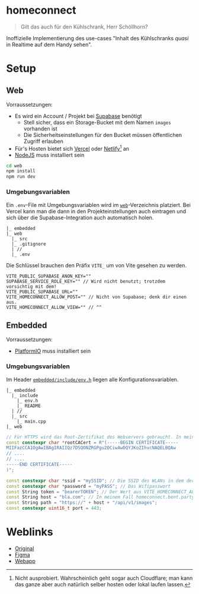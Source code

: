 # homeconnect

> Gilt das auch für den Kühlschrank, Herr Schöllhorn?

Inoffizielle Implementierung des use-cases "Inhalt des Kühlschranks *quasi* in Realtime auf dem Handy sehen".

# Setup

## Web

Vorraussetzungen:
- Es wird ein Account / Projekt bei [Supabase](https://supabase.com) benötigt
  - Stell sicher, dass ein Storage-Bucket mit dem Namen `images` vorhanden ist
  - Die Sicherheitseinstellungen für den Bucket müssen öffentlichen Zugriff erlauben 
- Für's Hosten bietet sich [Vercel](https://vercel.com) oder [Netlify](https://www.netlify.com)[^1] an
- [NodeJS](https://nodejs.org) muss installiert sein

```Bash
cd web
npm install
npm run dev
```

### Umgebungsvariablen

Ein `.env`-File mit Umgebungsvariablen wird im [`web`](web)-Verzeichnis platziert.
Bei Vercel kann man die dann in den Projekteinstellungen auch eintragen und sich über die Supabase-Integration auch automatisch holen.

```
|_ embedded
|_ web
  |_ src
  |_ .gitignore
  | //
  |_ .env
 ```
 
 Die Schlüssel brauchen den Präfix `VITE_` um von Vite gesehen zu werden.
 
 ```
 VITE_PUBLIC_SUPABASE_ANON_KEY=""
 SUPABASE_SERVICE_ROLE_KEY="" // Wird nicht benutzt; trotzdem vorsichtig mit dem!
 VITE_PUBLIC_SUPABASE_URL=""
 VITE_HOMECONNECT_ALLOW_POST="" // Nicht von Supabase; denk dir einen aus.
 VITE_HOMECONNECT_ALLOW_VIEW="" // ^^
 ```
 
 ## Embedded

Vorraussetzungen:
- [PlatformIO](https://platformio.org) muss installiert sein

### Umgebungsvariablen

Im Header [`embedded/include/env.h`](embedded/include/env.h) liegen alle Konfigurationsvariablen.

```
|_ embedded
  |_ include
    |_ env.h
    |_ README
  | //
  |_ src
    |_ main.cpp
|_ web
 ```
 
 ```C++
// Für HTTPS wird das Root-Zertifikat des Webservers gebraucht. In meinem Fall ist die Kette Vercel -> Cloudflare -> Let's Encrypt
const constexpr char *rootCACert = R"(-----BEGIN CERTIFICATE-----
MIIFazCCA1OgAwIBAgIRAIIQz7DSQONZRGPgu2OCiwAwDQYJKoZIhvcNAQELBQAw
// ....
// ....
-----END CERTIFICATE-----
)";

const constexpr char *ssid = "mySSID"; // Die SSID des WLANs in dem der ESP32-Cam laufen soll
const constexpr char *password = "myPASS"; // Das Wifipasswort
const String token = "bearerTOKEN"; // Der Wert aus VITE_HOMECONNECT_ALLOW_POST
const String host = "bla.com"; // In meinem Fall homeconnect.bent.party
const String path = "https://" + host + "/api/v1/images";
const constexpr uint16_t port = 443;

 ```

# Weblinks

- [Original](https://youtu.be/5EVf9a-nji4)
- [Figma](https://www.figma.com/file/rZGK06YEz8hBJKbGzTQDFX/homeconnect)
- [Webapp](https://www.homeconnect.bent.party)

[^1]: Nicht ausprobiert. Wahrscheinlich geht sogar auch Cloudflare; man kann das ganze aber auch natürlich selber hosten oder lokal laufen lassen.

